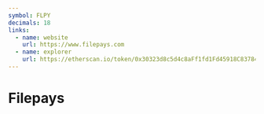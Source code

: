 ```yaml
---
symbol: FLPY
decimals: 18
links:
  - name: website
    url: https://www.filepays.com
  - name: explorer
    url: https://etherscan.io/token/0x30323d8c5d4c8aFf1fd1Fd45918C837845431146
---
```


# Filepays
